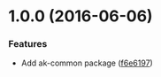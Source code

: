 <a name="1.0.0"></a>
# 1.0.0 (2016-06-06)


### Features

* Add ak-common package ([f6e6197](https://aui-team-bot/:j6Rw/%22Jt4J+3~Y-%,@bitbucket.org/atlassian/atlaskit-spike.git/commits/f6e6197))



